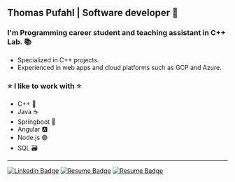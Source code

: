 ## Thomas Pufahl | Software developer 🚀 

### I'm Programming career student and teaching assistant in C++ Lab. 📚

* Specialized in C++ projects.
* Experienced in web apps and cloud platforms such as GCP and Azure. 

### ⭐ I like to work with ⭐
* C++ 🔵
* Java ☕
* Springboot 🍃
* Angular 🅰️
* Node.js 🟢
* SQL 🗃️
---
[![Linkedin Badge](https://img.shields.io/badge/-thomaspufahl-0e76a8?style=flat&labelColor=0e76a8&logo=linkedin&logoColor=white)](https://www.linkedin.com/in/thomaspufahl/)  [![Resume Badge](https://img.shields.io/badge/-CV_ENG-d20001?style=flat&labelColor=d20001&logo=DocuSign&logoColor=white)](https://drive.google.com/file/d/1XBDsVbPnSuVzjNg8dS0L76kNFTrE7a5O/view?usp=sharing) [![Resume Badge](https://img.shields.io/badge/-CV_ESP-d20001?style=flat&labelColor=d20001&logo=DocuSign&logoColor=white)](https://drive.google.com/file/d/1RMn07nkqDrKt0ihXoixYfk1WhRZ2rr6c/view?usp=sharing)